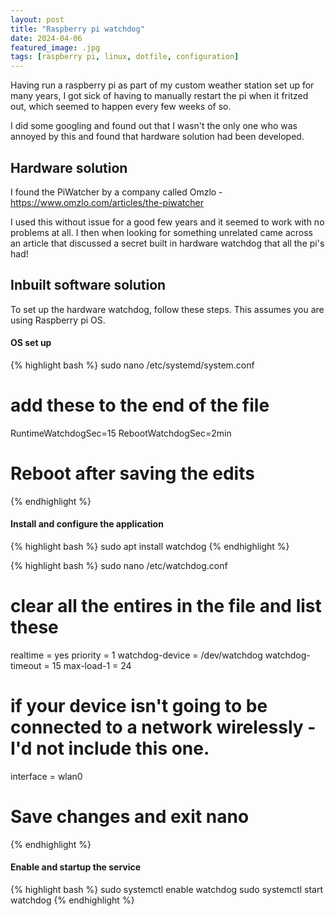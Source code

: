 ```yaml
---
layout: post
title: "Raspberry pi watchdog"
date: 2024-04-06
featured_image: .jpg
tags: [raspberry pi, linux, dotfile, configuration]
---
```


Having run a raspberry pi as part of my custom weather station set up for many years, I got sick of having to manually restart the pi when it fritzed out, which seemed to happen every few weeks of so. 

I did some googling and found out that I wasn't the only one who was annoyed by this and found that hardware solution had been developed. 

## Hardware solution

I found the PiWatcher by a company called Omzlo - https://www.omzlo.com/articles/the-piwatcher 

I used this without issue for a good few years and it seemed to work with no problems at all. I then when looking for something unrelated came across an article that discussed a secret built in hardware watchdog that all the pi's had! 

## Inbuilt software solution 

To set up the hardware watchdog, follow these steps. This assumes you are using Raspberry pi OS.

#### OS set up

{% highlight bash %}
sudo nano /etc/systemd/system.conf

# add these to the end of the file
RuntimeWatchdogSec=15
RebootWatchdogSec=2min

# Reboot after saving the edits
{% endhighlight %}

#### Install and configure the application

{% highlight bash %}
sudo apt install watchdog
{% endhighlight %}

{% highlight bash %}
sudo nano /etc/watchdog.conf

# clear all the entires in the file and list these

realtime                = yes
priority                = 1
watchdog-device         = /dev/watchdog
watchdog-timeout        = 15
max-load-1              = 24
# if your device isn't going to be connected to a network wirelessly - I'd not include this one. 
interface               = wlan0

# Save changes and exit nano
{% endhighlight %}

#### Enable and startup the service

{% highlight bash %}
sudo systemctl enable watchdog
sudo systemctl start watchdog
{% endhighlight %}

